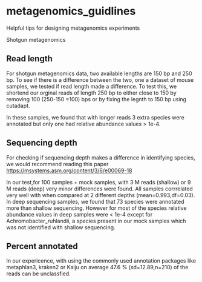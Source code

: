 # metagenomics_guidlines
Helpful tips for designing metagenomics experiments

Shotgun metagenomics

## Read length
For shotgun metagenomics data, two available lengths are 150 bp and 250 bp. To see if there is a difference between the two, one a dataset of mouse samples, we tested if read length made a difference. To test this, we shortend our orginal reads of length 250 bp to either close to 150 by removing 100 (250-150 =100) bps or by fixing the legnth to 150 bp using cutadapt. 

In these samples, we found that with longer reads 3 extra species were annotated but only one had relative abundance values > 1e-4.



## Sequencing depth
For checking if sequencing depth makes a difference in identifying species, we would recommend reading this paper https://msystems.asm.org/content/3/6/e00069-18

In our test,for 100 samples + mock samples, with 3 M reads (shallow) or 9 M reads (deep) very minor differences were found. All samples corrrelated very well with when compared at 2 different depths (mean=0.993,df=0.03). In deep sequencing samples, we found that 73 species were annotated more than shallow sequencing. However for most of the species relative abundance values in deep samples were < 1e-4 except for Achromobacter_ruhlandii, a species present in our mock samples which was not identified with shallow sequencing.

## Percent annotated

In our expericence, with using the commonly used annotation packages like metaphlan3, kraken2 or Kaiju on average 47.6 % (sd=12.89,n=210) of the reads can be unclassfied. 

